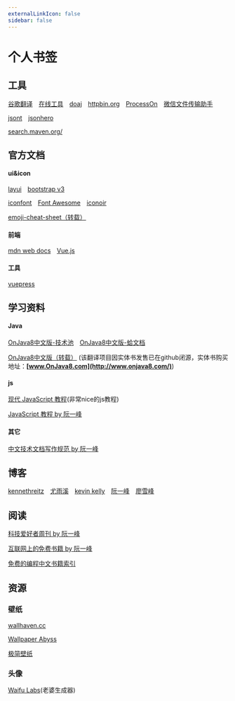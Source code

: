 ```yaml
---
externalLinkIcon: false
sidebar: false
---
```


# 个人书签

## 工具

[谷歌翻译](https://translate.google.cn/?hl=zh-CN&tab=TT&sl=en&tl=zh-CN&op=translate)&emsp;[在线工具](https://tool.lu/)&emsp;[doaj](https://doaj.org/)&emsp;[httpbin.org](http://httpbin.org/)&emsp;[ProcessOn](https://www.processon.com/)&emsp;[微信文件传输助手](https://filehelper.weixin.qq.com/)

[jsont](https://www.jsont.run/) [jsonhero](https://jsonhero.io/)

[search.maven.org/](https://search.maven.org/)

## 官方文档

#### ui&icon

[layui](http://layui-doc.pearadmin.com/doc/index.html)&emsp;[bootstrap v3](https://v3.bootcss.com/getting-started/)&emsp;

[iconfont](https://www.iconfont.cn/)&emsp;[Font Awesome](http://www.fontawesome.com.cn/faicons/)&emsp;[iconoir](https://iconoir.com/)

[emoji-cheat-sheet（转载）](../reprint/emoji-cheat-sheet.md)

#### 前端

[mdn web docs](https://developer.mozilla.org/zh-CN/docs/Web)&emsp;[Vue.js](https://v3.cn.vuejs.org/guide/introduction.html)

#### 工具

[vuepress](https://v2.vuepress.vuejs.org/zh/guide/)

## 学习资料

#### Java

[OnJava8中文版-技术池](http://www.jishuchi.com/read/onjava8/11809)&emsp;[OnJava8中文版-蛤文档](https://hardocs.com/d/onjava8/)

[OnJava8中文版（转载）](../reprint/onjava8) (该翻译项目因实体书发售已在github闭源，实体书购买地址：**[www.OnJava8.com](http://www.onjava8.com/)**) 

#### js

[现代 JavaScript 教程](https://zh.javascript.info/)(非常nice的js教程)

[JavaScript 教程 by 阮一峰](https://wangdoc.com/javascript/index.html)

#### 其它

[中文技术文档写作规范 by 阮一峰](https://github.com/ruanyf/document-style-guide)

## 博客

[kennethreitz](https://kennethreitz.org/)&emsp;[尤雨溪](https://evanyou.me/)&emsp;[kevin kelly](https://kk.org/)&emsp;[阮一峰](https://www.ruanyifeng.com/)&emsp;[廖雪峰](https://www.liaoxuefeng.com/)

## 阅读

[科技爱好者周刊 by 阮一峰](https://github.com/ruanyf/weekly)

[互联网上的免费书籍 by 阮一峰](https://github.com/ruanyf/free-books)

[免费的编程中文书籍索引](https://github.com/justjavac/free-programming-books-zh_CN)

## 资源

### 壁纸

[wallhaven.cc](https://wallhaven.cc/)

[Wallpaper Abyss](https://wall.alphacoders.com/)

[极简壁纸](https://bz.zzzmh.cn/)

### 头像

[Waifu Labs](https://waifulabs.com/)(老婆生成器)
